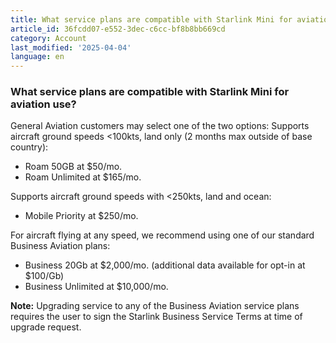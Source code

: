 ```yaml
---
title: What service plans are compatible with Starlink Mini for aviation use?
article_id: 36fcdd07-e552-3dec-c6cc-bf8b8bb669cd
category: Account
last_modified: '2025-04-04'
language: en
---
```


### What service plans are compatible with Starlink Mini for aviation use?
General Aviation customers may select one of the two options: 
Supports aircraft ground speeds <100kts, land only (2 months max outside of base country): 
  * Roam 50GB at $50/mo. 
  * Roam Unlimited at $165/mo.


Supports aircraft ground speeds with <250kts, land and ocean:
  * Mobile Priority at $250/mo.


For aircraft flying at any speed, we recommend using one of our standard Business Aviation plans:
  * Business 20Gb at $2,000/mo. (additional data available for opt-in at $100/Gb)
  * Business Unlimited at $10,000/mo.


**Note:** Upgrading service to any of the Business Aviation service plans requires the user to sign the Starlink Business Service Terms at time of upgrade request.